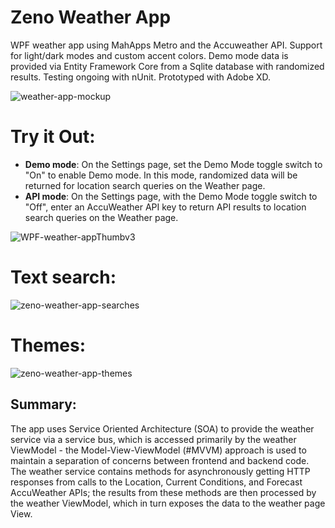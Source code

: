 # Zeno Weather App

WPF weather app using MahApps Metro and the Accuweather API. Support for light/dark modes and custom accent colors. Demo mode data is provided via Entity Framework Core from a Sqlite database with randomized results. Testing ongoing with nUnit. Prototyped with Adobe XD.

![weather-app-mockup](https://user-images.githubusercontent.com/112029487/198957729-cae2744c-0b12-47c9-aef1-2df051bc3bca.png)

# Try it Out:
- **Demo mode**: On the Settings page, set the Demo Mode toggle switch to "On" to enable Demo mode. In this mode, randomized data will be returned for location search queries on the Weather page.
- **API mode**: On the Settings page, with the Demo Mode toggle switch to "Off", enter an AccuWeather API key to return API results to location search queries on the Weather page.

![WPF-weather-appThumbv3](https://user-images.githubusercontent.com/112029487/198901489-b205c205-a96e-4500-9846-81d852e94cca.png)
# Text search:
![zeno-weather-app-searches](https://user-images.githubusercontent.com/112029487/198901498-f0d2d479-e5f2-4c45-9ce4-28d51645c580.gif)
# Themes:
![zeno-weather-app-themes](https://user-images.githubusercontent.com/112029487/198901504-e1d8fdd3-634a-4eed-aab9-18f69300668f.gif)

## Summary:
The app uses Service Oriented Architecture (SOA) to provide the weather service via a service bus, which is accessed primarily by the weather ViewModel - the Model-View-ViewModel (#MVVM) approach is used to maintain a separation of concerns between frontend and backend code. The weather service contains methods for asynchronously getting HTTP responses from calls to the Location, Current Conditions, and Forecast AccuWeather APIs; the results from these methods are then processed by the weather ViewModel, which in turn exposes the data to the weather page View.
